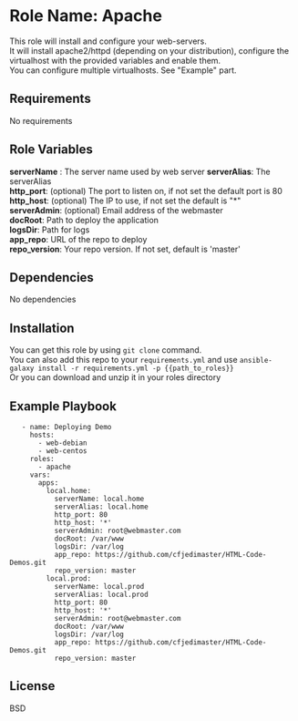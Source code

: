 Role Name: Apache
================

This role will install and configure your web-servers.  
It will install apache2/httpd (depending on your distribution), configure the virtualhost with the provided variables and enable them.  
You can configure multiple virtualhosts. See "Example" part. 

Requirements
------------

No requirements

Role Variables
--------------

**serverName** : The server name used by web server
**serverAlias**: The serverAlias     
**http_port**: (optional) The port to listen on, if not set the default port is 80  
**http_host**: (optional) The IP to use, if not set the default is "*"    
**serverAdmin**: (optional) Email address of the webmaster  
**docRoot**: Path to deploy the application  
**logsDir**: Path for logs    
**app_repo**: URL of the repo to deploy  
**repo_version**: Your repo version. If not set, default is 'master'    

Dependencies
------------

No dependencies

Installation
------------

You can get this role by using ```git clone``` command.  
You can also add this repo to your ```requirements.yml``` and use ```ansible-galaxy install -r requirements.yml -p {{path_to_roles}}```  
Or you can download and unzip it in your roles directory 

Example Playbook
----------------


```---
   - name: Deploying Demo
     hosts:
       - web-debian
       - web-centos
     roles:
       - apache
     vars:
       apps:
         local.home:
           serverName: local.home
           serverAlias: local.home
           http_port: 80
           http_host: '*'
           serverAdmin: root@webmaster.com
           docRoot: /var/www
           logsDir: /var/log
           app_repo: https://github.com/cfjedimaster/HTML-Code-Demos.git
           repo_version: master
         local.prod:
           serverName: local.prod
           serverAlias: local.prod
           http_port: 80
           http_host: '*'
           serverAdmin: root@webmaster.com
           docRoot: /var/www
           logsDir: /var/log
           app_repo: https://github.com/cfjedimaster/HTML-Code-Demos.git
           repo_version: master
 ```


License
-------

BSD

